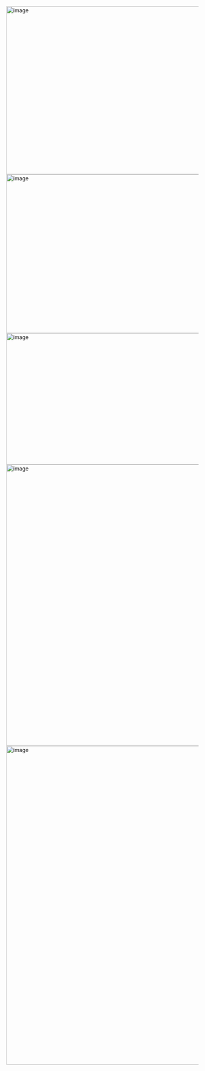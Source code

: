 <img width="1319" height="440" alt="image" src="https://github.com/user-attachments/assets/a6c448f2-ee9a-4ebf-92c5-d28e8b568f44" />
<img width="1130" height="416" alt="image" src="https://github.com/user-attachments/assets/71a610ff-b0ba-4219-90e2-3b2ff0068bbe" />
<img width="1894" height="344" alt="image" src="https://github.com/user-attachments/assets/a8ab4029-4a2a-47f3-a53c-2b79374d5708" />
<img width="996" height="737" alt="image" src="https://github.com/user-attachments/assets/08572a05-1b5c-4dd7-acc3-86b673aa8839" />
<img width="1919" height="835" alt="image" src="https://github.com/user-attachments/assets/b7d9f879-e310-41d1-87f1-5f7f6ec4f0f1" />
